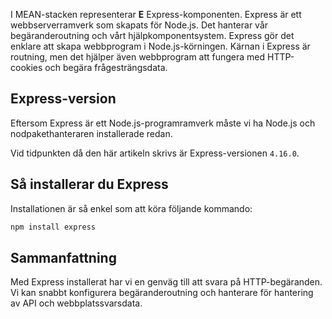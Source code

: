 I MEAN-stacken representerar **E** Express-komponenten. Express är ett webbserverramverk som skapats för Node.js. Det hanterar vår begäranderoutning och vårt hjälpkomponentsystem. Express gör det enklare att skapa webbprogram i Node.js-körningen. Kärnan i Express är routning, men det hjälper även webbprogram att fungera med HTTP-cookies och begära frågesträngsdata.

## <a name="express-version"></a>Express-version

Eftersom Express är ett Node.js-programramverk måste vi ha Node.js och nodpakethanteraren installerade redan.

Vid tidpunkten då den här artikeln skrivs är Express-versionen `4.16.0`.

## <a name="how-to-install-express"></a>Så installerar du Express

Installationen är så enkel som att köra följande kommando:

   ```bash
   npm install express
   ```

## <a name="summary"></a>Sammanfattning

Med Express installerat har vi en genväg till att svara på HTTP-begäranden. Vi kan snabbt konfigurera begäranderoutning och hanterare för hantering av API och webbplatssvarsdata.